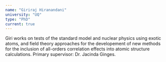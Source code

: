 ```yaml
---
name: "Giriraj Hiranandani"
university: "UQ"
type: "PhD"
current: true
---
```



Giri works on tests of the standard model and nuclear physics using exotic atoms, and field theory approaches for the developement of new methods for the inclusion of all-orders correlation effects into atomic structure calculations.
Primary supervisor: Dr. Jacinda Ginges.
